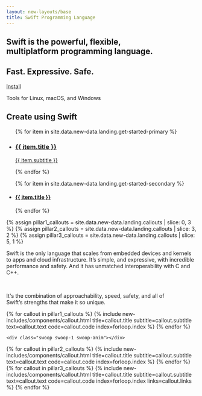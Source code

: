 ```yaml
---
layout: new-layouts/base
title: Swift Programming Language
---
```


<div class="animation-container">
    <canvas id="purple-swoop" width="1248" height="1116"></canvas>
    <canvas id="white-swoop-1" width="1248" height="1116"></canvas>
    <canvas id="orange-swoop-top" width="1248" height="1116"></canvas>
    <canvas id="orange-swoop-bottom" width="1248" height="1116"></canvas>
    <canvas id="white-swoop-2" width="1248" height="1116"></canvas>
    <canvas id="bird" width="1248" height="1116"></canvas>
</div>
<section id="what-is-swift" class="section">
    <div class="hero-content">
        <h1>Swift is the powerful, flexible,<br /> multiplatform programming language.</h1>
        <div class="sub-text"><h2>Fast. Expressive. Safe.</h2></div>
        <a href="/install/" data-text="Install">Install</a>
        <p>Tools for Linux, macOS, and Windows</p>
        <h2>Create using Swift</h2>
    </div>
    <nav aria-label="Get started with Swift">
        <ul class="primary-links">
            {% for item in site.data.new-data.landing.get-started-primary %}
            <li>
                <a href="{{ item.link }}" data-text="{{ item.data-text }}">
                    <i class="{{ item.icon }}"></i>
                    <div>
                        <h3 class="title">{{ item.title }}</h3>
                        <p class="subtitle">{{ item.subtitle }}</p>
                    </div>
                </a>
            </li>
            {% endfor %}
        </ul>
        <ul class="secondary-links">
            {% for item in site.data.new-data.landing.get-started-secondary %}
            <li>
                <a href="{{ item.link }}" data-text="{{ item.data-text }}">
                    <h4 class="title">{{ item.title }}</h4>
                </a>
            </li>
            {% endfor %}
        </ul>
    </nav>
    <div class="swoop swoop-0 swoop-anim"></div>
</section>
{% assign pillar1_callouts = site.data.new-data.landing.callouts | slice: 0, 3 %}
{% assign pillar2_callouts = site.data.new-data.landing.callouts | slice: 3, 2 %}
{% assign pillar3_callouts = site.data.new-data.landing.callouts | slice: 5, 1 %}

<section id="pillar-1" class="section pillar">
    <div class="pillar-wrapper content-wrapper">
        <p class="pillar-intro">
            Swift is the only language that scales from embedded devices and kernels to apps and cloud infrastructure. It’s simple, and expressive, with incredible performance and safety. And it has unmatched interoperability with C and C++.
        </p>
        <br />
        <p class="pillar-intro">
            It's the combination of approachability, speed, safety, and all of<br class="hide-small"/> Swift’s strengths that make it so unique.
        </p>
    </div>
    {% for callout in pillar1_callouts %}
{% include new-includes/components/callout.html
    title=callout.title
    subtitle=callout.subtitle
    text=callout.text
    code=callout.code
    index=forloop.index
%}
    {% endfor %}

    <div class="swoop swoop-1 swoop-anim"></div>

</section>

<section id="pillar-2" class="section pillar">
    {% for callout in pillar2_callouts %}
{% include new-includes/components/callout.html
    title=callout.title
    subtitle=callout.subtitle
    text=callout.text
    code=callout.code
    index=forloop.index
%}
    {% endfor %}
    <div class="swoop swoop-2 swoop-anim"></div>
</section>

<section id="pillar-3" class="section pillar">
    {% for callout in pillar3_callouts %}
{% include new-includes/components/callout.html
    title=callout.title
    subtitle=callout.subtitle
    text=callout.text
    code=callout.code
    index=forloop.index
    links=callout.links
%}
    {% endfor %}
</section>

